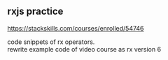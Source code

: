 ## rxjs practice

https://stackskills.com/courses/enrolled/54746  

code snippets of rx operators.  
rewrite example code of video course as rx version 6  
